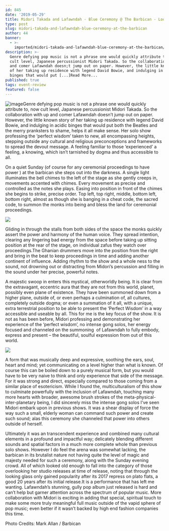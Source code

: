 ```yaml
---
id: 845
date: '2019-05-29'
title: Midori Takada and Lafawndah - Blue Ceremony @ The Barbican - Loose Lips
type: post
slug: midori-takada-and-lafawndah-blue-ceremony-at-the-barbican
author: 44
banner:
  - >-
    imported/midori-takada-and-lafawndah-blue-ceremony-at-the-barbican/image845.jpeg
description: >-
  Genre defying pop music is not a phrase one would quickly attribute to, now
  cult level, Japanese percussionist Midori Takada. So the collaboration with up
  and comer Lafawndah doesn;t jump out on paper. However, the little known story
  of her taking up residence with legend David Bowie, and indulging in acidic
  binges that would put [...]Read More...
published: true
tags: event-review
featured: false
---
```

![image](../imported/midori-takada-and-lafawndah-blue-ceremony-at-the-barbican/image845.jpeg)Genre defying pop music is not a phrase one would quickly attribute to, now cult level, Japanese percussionist Midori Takada. So the collaboration with up and comer Lafawndah doesn’t jump out on paper. However, the little known story of her taking up residence with legend David Bowie, and indulging in acidic binges that would put both the Beatles and the merry pranksters to shame, helps it all make sense. Her solo show professing the ‘perfect wisdom’ taken to new, all encompassing heights, stepping outside any cultural and religious preconceptions and frameworks to spread the devout message. A feeling familiar to those ‘experienced’ a feeling, a knowing, which isn’t tarnished by dogma and thus accessible to all.

On a quiet Sunday (of course for any ceremonial proceedings to have power ) at the barbican she steps out into the darkness. A single light illuminates the bell chimes to the left of the stage as she gently creeps in, movements accented with chimes. Every movement as precise and controlled as the notes she plays. Easing into position in front of the chimes she begins to strike, precise order. Top left, top right, middle, bottom left, bottom right, almost as though she is banging in a cheat code, the sacred code, to summon the monks into being and bless the land for ceremonial proceedings. 

![](/wp-content/uploads/live/img/wysiwyg/5ceed76aa2e06.jpeg)

Gliding in through the stalls from both sides of the space the monks quickly assert the power and harmony of the human voice. They spread intention, clearing any lingering bad energy from the space before taking up sitting position at the rear of the stage, on individual zafus they watch over proceedings.The Ghanian drummers move into the position from the right and bring in the beat to keep proceedings in time and adding another continent of influence. Adding rhythm to the show and a whole ness to the sound, not drowning out or distracting from Midori’s percussion and filling in the sound under her precise, powerful notes.

A majestic swoop in enters this mystical, otherworldly being. It is clear from the extravagant, eccentric aura that they are not from this world, planet, possibly even plane of existence. They have been summoned down from a higher plane, outside of, or even perhaps a culmination of, all cultures, completely outside dogma; or even a summation of it all, with a unique, extra terrestrial position to be able to present the ‘Perfect Wisdom’ in a way accessible and useable by all. This for me is the key focus of the show. It is not as has been before, Midori professing and demonstrating her experience of the ‘perfect wisdom’, no intense gong solos, her energy focused and channeled on the summoning  of Lafawndah to fully embody, express and present – the beautiful, soulful expression from out of this world.

![](/wp-content/uploads/live/img/wysiwyg/5ceed7860158b.jpeg)

A form that was musically deep and expressive, soothing the ears, soul, heart and mind; yet communicating on a level higher than what is known. Of course this can be boiled down to a purely musical form, but you would have to be very naive to think and only experience that side of the message. For it was strong and direct, especially compared to those coming from a similar place of esotericism. While I found the, multiculturalism of this show to culminate powerfully with the inclusion of Lafawndah, touching many more hearts with broader, awesome brush strokes of the meta-physical-inter-planetary being, I did sincerely miss the intense gong solos I’ve seen Midori embark upon in previous shows. It was a shear display of force the way such a small, elderly woman can command such power and create such sound; alas this ceremony she channeled that power into others outside of herself.

Ultimately it was an transcendent experience and combined many cultural elements in a profound and impactful way; delicately blending different sounds and spatial factors in a much more complete whole than previous solo shows. However I do feel the arena was somewhat lacking, the barbican in its brutalist nature not having quite the level of magic and majesty needed for such a ceremony, along with the Sunday evening crowd. All of which looked old enough to fall into the category of those overlooking her studio releases at time of release, noting that through the looking glass only gained popularity after its 2017 repress on plato flats, a good 20 years after its initial release.It is a performance that has left me wanting. Lafawndah’s stunning, gully pop album just released is hard and can’t help but garner attention across the spectrum of popular music. More collaboration with Midori is exciting in adding that special, spiritual touch to make some more truly meaningful full music outside of the vapid sphere of pop music; even better if it wasn’t backed by high end fashion companies this time.

Photo Credits: Mark Allan / Barbican